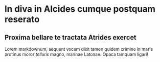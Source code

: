 In diva in Alcides cumque postquam reserato
===========================================

Proxima bellare te tractata Atrides exercet
-------------------------------------------

Lorem markdownum, aequent vocem dixit tamen quidem crimine in maris protinus
moror *telluris* magno, marinae Latonae. Opaca tamquam ligari!

